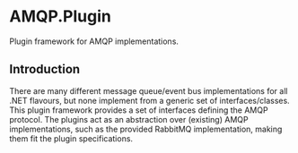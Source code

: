 # AMQP.Plugin
Plugin framework for AMQP implementations.

## Introduction
There are many different message queue/event bus implementations for all .NET flavours, but none implement from a generic set of interfaces/classes. This plugin framework provides a set of interfaces defining the AMQP protocol. The plugins act as an abstraction over (existing) AMQP implementations, such as the provided RabbitMQ implementation, making them fit the plugin specifications.
